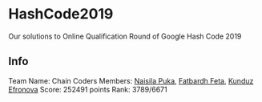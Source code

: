 # HashCode2019
Our solutions to Online Qualification Round of Google Hash Code 2019

## Info
Team Name: Chain Coders
Members: [Naisila Puka](https://github.com/NaisilaPuka), [Fatbardh Feta](https://github.com/fatbardhfeta), [Kunduz Efronova](https://github.com/efronova)
Score: 252491 points
Rank: 3789/6671
